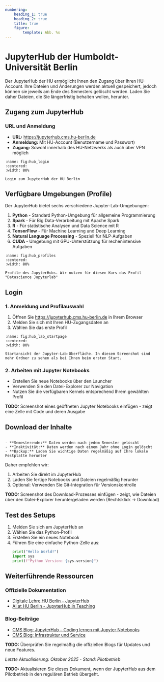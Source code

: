 ```yaml
---
numbering:
    heading_1: true
    heading_2: true
    title: true
    figure:
        template: Abb. %s
---
```


# JupyterHub der Humboldt-Universität Berlin

Der JupyterHub der HU ermöglicht Ihnen den Zugang über Ihren HU-Account. Ihre Dateien und Änderungen werden aktuell gespeichert, jedoch können sie jeweils am Ende des Semesters gelöscht werden. Laden Sie daher Dateien, die Sie längerfristig behalten wollen, herunter.

## Zugang zum JupyterHub

### URL und Anmeldung

- **URL:** <https://jupyterhub.cms.hu-berlin.de>
- **Anmeldung:** Mit HU-Account (Benutzername und Passwort)
- **Zugang:** Sowohl innerhalb des HU-Netzwerks als auch über VPN möglich

```{figure} ../assets/010/JupyterHub_Login.png
:name: fig:hub_login
:centered:
:width: 80%

Login zum JupyterHub der HU Berlin
```

## Verfügbare Umgebungen (Profile)

Der JupyterHub bietet sechs verschiedene Jupyter-Lab-Umgebungen:

1. **Python** - Standard Python-Umgebung für allgemeine Programmierung
2. **Spark** - Für Big Data-Verarbeitung mit Apache Spark
3. **R** - Für statistische Analysen und Data Science mit R
4. **TensorFlow** - Für Machine Learning und Deep Learning
5. **Natural Language Processing** - Speziell für NLP-Aufgaben
6. **CUDA** - Umgebung mit GPU-Unterstützung für rechenintensive Aufgaben

```{figure} ../assets/010/JupyterHub_Profile.png
:name: fig:hub_profiles
:centered:
:width: 80%

Profile des JupyterHubs. Wir nutzen für diesen Kurs das Profil "Datascience Jupyterlab"
```

## Login

### 1. Anmeldung und Profilauswahl

1. Öffnen Sie https://jupyterhub.cms.hu-berlin.de in Ihrem Browser
2. Melden Sie sich mit Ihren HU-Zugangsdaten an
3. Wählen Sie das erste Profil

```{figure} ../assets/010/JupyterHub_JupyterLab.png
:name: fig:hub_lab_startpage
:centered:
:width: 80%

Startansicht der Jupyter-Lab-Oberfläche. In diesem Screenshot sind mehr Ordner zu sehen als bei Ihnen beim ersten Start.
```

### 2. Arbeiten mit Jupyter Notebooks

- Erstellen Sie neue Notebooks über den Launcher
- Verwenden Sie den Datei-Explorer zur Navigation
- Nutzen Sie die verfügbaren Kernels entsprechend Ihrem gewählten Profil

**TODO:** Screenshot eines geöffneten Jupyter Notebooks einfügen - zeigt eine Zelle mit Code und deren Ausgabe

## Download der Inhalte

```{caution} Datenbeständigkeit

- **Semesterende:** Daten werden nach jedem Semester gelöscht
- **Inaktivität:** Daten werden nach einem Jahr ohne Login gelöscht
- **Backup:** Laden Sie wichtige Daten regelmäßig auf Ihre lokale Festplatte herunter

```

Daher empfehlen wir:

1. Arbeiten Sie direkt im JupyterHub
2. Laden Sie fertige Notebooks und Dateien regelmäßig herunter
3. Optional: Verwenden Sie Git-Integration für Versionskontrolle

**TODO:** Screenshot des Download-Prozesses einfügen - zeigt, wie Dateien über den Datei-Explorer heruntergeladen werden (Rechtsklick → Download)

## Test des Setups

1. Melden Sie sich am JupyterHub an
2. Wählen Sie das Python-Profil
3. Erstellen Sie ein neues Notebook
4. Führen Sie eine einfache Python-Zelle aus:
    ```python
    print("Hello World!")
    import sys
    print(f"Python Version: {sys.version}")
    ```

## Weiterführende Ressourcen

### Offizielle Dokumentation

- [Digitale Lehre HU Berlin - JupyterHub](https://www.digitale-lehre.hu-berlin.de/de/lehr-und-lernlandschaft/jupyterhub)
- [AI at HU Berlin - JupyterHub in Teaching](https://ki.cms.hu-berlin.de/en/more-about-llm-hpc-jh/jupyterhub/jupyterhub-in-teaching)

### Blog-Beiträge

- [CMS Blog: JupyterHub – Coding lernen mit Jupyter Notebooks](https://blogs.hu-berlin.de/cms/2024/08/28/jupyterhub-coding-lernen-mit-jupyter-notebooks/)
- [CMS Blog: Infrastruktur und Service](https://blogs.hu-berlin.de/cms/2022/06/30/infrastruktur-und-service-hu-cloud-jupyter-hub-und-kuenstliche-intelligenz-in-der-lehre/)

**TODO:** Überprüfen Sie regelmäßig die offiziellen Blogs für Updates und neue Features.

_Letzte Aktualisierung: Oktober 2025 - Stand: Pilotbetrieb_

**TODO:** Aktualisieren Sie dieses Dokument, wenn der JupyterHub aus dem Pilotbetrieb in den regulären Betrieb übergeht.
